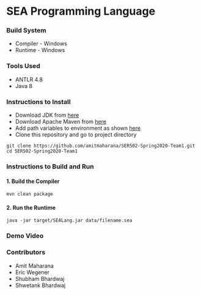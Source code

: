 # SEA Programming Language

### Build System
* Compiler - Windows
* Runtime - Windows

### Tools Used
* ANTLR 4.8
* Java 8

### Instructions to Install
* Download JDK from [here](https://www.oracle.com/java/technologies/javase/javase-jdk8-downloads.html)
* Download Apache Maven from [here](https://maven.apache.org/download.cgi)
* Add path variables to environment as shown [here](https://mkyong.com/maven/how-to-install-maven-in-windows/)
* Clone this repository and go to project directory 
```
git clone https://github.com/amitmaharana/SER502-Spring2020-Team1.git
cd SER502-Spring2020-Team1
```

### Instructions to Build and Run

#### 1. Build the Compiler
```
mvn clean package
```

#### 2. Run the Runtime
```
java -jar target/SEALang.jar data/filename.sea
```

### Demo Video

### Contributors
* Amit Maharana
* Eric Wegener
* Shubham Bhardwaj
* Shwetank Bhardwaj
